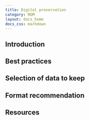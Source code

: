 ```yaml
---
title: Digital preservation
category: RDM
layout: docs_home
docs_css: markdown
---
```

## Introduction

## Best practices

## Selection of data to keep

## Format recommendation

## Resources
